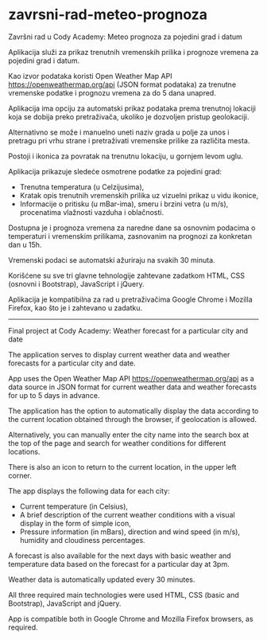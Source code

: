 # zavrsni-rad-meteo-prognoza
Završni rad u Cody Academy: Meteo prognoza za pojedini grad i datum

Aplikacija služi za prikaz trenutnih vremenskih prilika i prognoze vremena za pojedini grad i datum.

Kao izvor podataka koristi Open Weather Map API https://openweathermap.org/api (JSON format podataka) za trenutne vremenske podatke i prognozu vremena za do 5 dana unapred.

Aplikacija ima opciju za automatski prikaz podataka prema trenutnoj lokaciji koja se dobija preko pretraživača, ukoliko je dozvoljen pristup geolokaciji. 

Alternativno se može i manuelno uneti naziv grada u polje za unos i pretragu pri vrhu strane i pretraživati vremenske prilike za različita mesta.

Postoji i ikonica za povratak na trenutnu lokaciju, u gornjem levom uglu.

Aplikacija prikazuje sledeće osmotrene podatke za pojedini grad:
- Trenutna temperatura (u Celzijusima),
- Kratak opis trenutnih vremenskih prilika uz vizuelni prikaz u vidu ikonice,
- Informacije o pritisku (u mBar-ima), smeru i brzini vetra (u m/s), procenatima vlažnosti vazduha i oblačnosti.

Dostupna je i prognoza vremena za naredne dane sa osnovnim podacima o temperaturi i vremenskim prilikama, zasnovanim na prognozi za konkretan dan u 15h.

Vremenski podaci se automatski ažuriraju na svakih 30 minuta.

Korišćene su sve tri glavne tehnologije zahtevane zadatkom HTML, CSS (osnovni i Bootstrap), JavaScript i jQuery.

Aplikacija je kompatibilna za rad u pretraživačima Google Chrome i Mozilla Firefox, kao što je i zahtevano u zadatku.
 
-------------------------------------------------------------------------------------------------------------------------------------

Final project at Cody Academy: Weather forecast for a particular city and date

The application serves to display current weather data and weather forecasts for a particular city and date.

App uses the Open Weather Map API https://openweathermap.org/api as a data source in JSON format for current weather data and weather forecasts for up to 5 days in advance.

The application has the option to automatically display the data according to the current location obtained through the browser, if geolocation is allowed.

Alternatively, you can manually enter the city name into the search box at the top of the page and search for weather conditions for different locations.

There is also an icon to return to the current location, in the upper left corner.

The app displays the following data for each city:
- Current temperature (in Celsius),
- A brief description of the current weather conditions with a visual display in the form of simple icon,
- Pressure information (in mBars), direction and wind speed (in m/s), humidity and cloudiness percentages.

A forecast is also available for the next days with basic weather and temperature data based on the forecast for a particular day at 3pm.

Weather data is automatically updated every 30 minutes.

All three required main technologies were used HTML, CSS (basic and Bootstrap), JavaScript and jQuery.

App is compatible both in Google Chrome and Mozilla Firefox browsers, as required.
